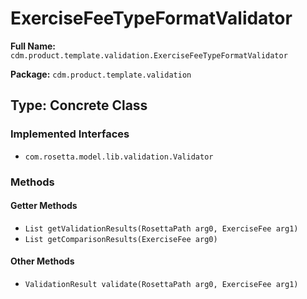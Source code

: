 # ExerciseFeeTypeFormatValidator

**Full Name:** `cdm.product.template.validation.ExerciseFeeTypeFormatValidator`

**Package:** `cdm.product.template.validation`

## Type: Concrete Class

### Implemented Interfaces

- `com.rosetta.model.lib.validation.Validator`

### Methods

#### Getter Methods

- `List getValidationResults(RosettaPath arg0, ExerciseFee arg1)`
- `List getComparisonResults(ExerciseFee arg0)`

#### Other Methods

- `ValidationResult validate(RosettaPath arg0, ExerciseFee arg1)`

